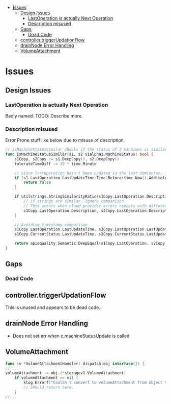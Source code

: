 - [Issues](#issues)
	- [Design Issues](#design-issues)
		- [LastOperation is actually Next Operation](#lastoperation-is-actually-next-operation)
		- [Description misused](#description-misused)
	- [Gaps](#gaps)
		- [Dead Code](#dead-code)
	- [controller.triggerUpdationFlow](#controllertriggerupdationflow)
	- [drainNode Error Handling](#drainnode-error-handling)
	- [VolumeAttachment](#volumeattachment)
# Issues

## Design Issues

### LastOperation is actually Next Operation

Badly named. TODO: Describe more.

### Description misused

Error Prone stuff like below due to misuse of description.
```go
// isMachineStatusSimilar checks if the status of 2 machines is similar or not.
func isMachineStatusSimilar(s1, s2 v1alpha1.MachineStatus) bool {
	s1Copy, s2Copy := s1.DeepCopy(), s2.DeepCopy()
	tolerateTimeDiff := 30 * time.Minute

	// Since lastOperation hasn't been updated in the last 30minutes, force update this.
	if (s1.LastOperation.LastUpdateTime.Time.Before(time.Now().Add(tolerateTimeDiff * -1))) || (s2.LastOperation.LastUpdateTime.Time.Before(time.Now().Add(tolerateTimeDiff * -1))) {
		return false
	}

	if utilstrings.StringSimilarityRatio(s1Copy.LastOperation.Description, s2Copy.LastOperation.Description) > 0.75 {
		// If strings are similar, ignore comparison
		// This occurs when cloud provider errors repeats with different request IDs
		s1Copy.LastOperation.Description, s2Copy.LastOperation.Description = "", ""
	}

	// Avoiding timestamp comparison
	s1Copy.LastOperation.LastUpdateTime, s2Copy.LastOperation.LastUpdateTime = metav1.Time{}, metav1.Time{}
	s1Copy.CurrentStatus.LastUpdateTime, s2Copy.CurrentStatus.LastUpdateTime = metav1.Time{}, metav1.Time{}

	return apiequality.Semantic.DeepEqual(s1Copy.LastOperation, s2Copy.LastOperation) && apiequality.Semantic.DeepEqual(s1Copy.CurrentStatus, s2Copy.CurrentStatus)
}

```
## Gaps

### Dead Code 

## controller.triggerUpdationFlow
This is unused and appears to be dead code.

## drainNode Error Handling

- Does not set err when c.machineStatusUpdate is called

## VolumeAttachment

```go
func (v *VolumeAttachmentHandler) dispatch(obj interface{}) {
//...
volumeAttachment := obj.(*storagev1.VolumeAttachment)
	if volumeAttachment == nil {
		klog.Errorf("Couldn't convert to volumeAttachment from object %v", obj)
		// Should return here.
	}
//...
```